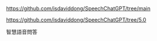 https://github.com/isdaviddong/SpeechChatGPT/tree/main

https://github.com/isdaviddong/SpeechChatGPT/tree/5.0

智慧語音問答